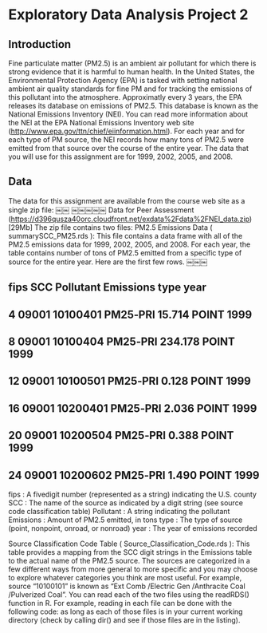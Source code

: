 # Exploratory Data Analysis Project 2

## Introduction
Fine particulate matter (PM2.5) is an ambient air pollutant for which there is strong evidence that it is harmful 
to human health. In the United States, the Environmental Protection Agency (EPA) is tasked with setting national 
ambient air quality standards for fine PM and for tracking the emissions of this pollutant into the atmosphere. 
Approximatly every 3 years, the EPA releases its database on emissions of PM2.5. This database is known as the 
National Emissions Inventory (NEI). You can read more information about the NEI at the EPA National Emissions 
Inventory web site (http://www.epa.gov/ttn/chief/eiinformation.html).
For each year and for each type of PM source, the NEI records how many tons of PM2.5 were emitted from that source 
over the course of the entire year. The data that you will use for this assignment are for 1999, 2002, 2005, and 2008.

## Data
The data for this assignment are available from the course web site as a single zip file:
￼￼
￼￼￼￼￼
Data for Peer Assessment (https://d396qusza40orc.cloudfront.net/exdata%2Fdata%2FNEI_data.zip) [29Mb]
The zip file contains two files:
PM2.5 Emissions Data ( summarySCC_PM25.rds ): This file contains a data frame with all of the PM2.5 emissions data for 1999, 2002, 2005, and 2008. For each year, the table contains number of tons of PM2.5 emitted from a specific type of source for the entire year. Here are the first few rows.
￼￼￼
##     fips      SCC Pollutant Emissions  type year
## 4  09001 10100401  PM25‐PRI    15.714 POINT 1999
## 8  09001 10100404  PM25‐PRI   234.178 POINT 1999
## 12 09001 10100501  PM25‐PRI     0.128 POINT 1999
## 16 09001 10200401  PM25‐PRI     2.036 POINT 1999
## 20 09001 10200504  PM25‐PRI     0.388 POINT 1999
## 24 09001 10200602  PM25‐PRI     1.490 POINT 1999
 
fips : A five­digit number (represented as a string) indicating the U.S. county
SCC : The name of the source as indicated by a digit string (see source code classification table) Pollutant : A string indicating the pollutant
Emissions : Amount of PM2.5 emitted, in tons
type : The type of source (point, non­point, on­road, or non­road)
year : The year of emissions recorded

Source Classification Code Table ( Source_Classification_Code.rds ): This table provides a mapping from the SCC digit strings in the Emissions table to the actual name of the PM2.5 source. The sources are categorized in a few different ways from more general to more specific and you may choose to explore whatever categories you think are most useful. For example, source “10100101” is known as “Ext Comb /Electric Gen /Anthracite Coal /Pulverized Coal”.
You can read each of the two files using the readRDS() function in R. For example, reading in each file can be done with the following code:
as long as each of those files is in your current working directory (check by calling dir() and see if those files are in the listing).

